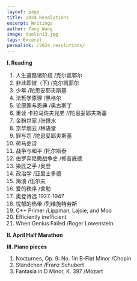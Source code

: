 ```yaml
---
layout: page
title: 2024 Resolutions
excerpt: Writings
author: Fang Wang
image: duolin13.jpg
tags: Excerpt
permalink: /2024_resolutions/
---
```


**I. Reading**

1. 人生道路诸阶段  /克尔凯郭尔
2. 非此即彼（下) /克尔凯郭尔   
3. 少年 /陀思妥耶夫斯基   
4. 法哲学原理 /黑格尔
5. 论原罪与恩典 /奥古斯丁
6. 重读 卡拉马佐夫兄弟 //陀思妥耶夫斯基
7. 金粉世家 /张恨水
8. 京华烟云 /林语堂
9. 罪与罚 /陀思妥耶夫斯基
10. 荷马史诗   
11. 战争与和平 /托尔斯泰
12. 伯罗奔尼撒战争史 /修昔底德   
13. 染匠之手 /奥登
14. 政治学 /亚里士多德   
15. 海浪 /伍尔夫
16. 爱的秩序 /舍勒  
17. 奥登诗选 1927-1947
18. 忧郁的热带 /列维施特劳斯
19. C++ Primer /Lippman, Lajoie, and Moo    
20. Efficiently inefficient   
21. When Genius Failed /Roger Lowenstein   



**II. April Half Marathon**



**III. Piano pieces**

1. Nocturnes, Op. 9: No. 1in B-Flat Minor /Chopin     
2. Ständchen /Franz Schubert        
3. Fantasia in D Minor, K. 397 /Mozart 
